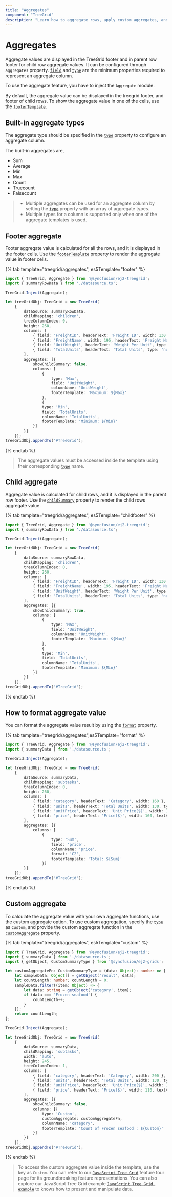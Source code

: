 ```yaml
---
title: "Aggregates"
component: "TreeGrid"
description: "Learn how to aggregate rows, apply custom aggregates, and format the aggregate values in the Essential JS 2 TreeGrid control."
---
```


# Aggregates

Aggregate values are displayed in the TreeGrid footer and in parent row footer for child row aggregate values. It can be configured through `aggregates` property.
 [`field`](../api/treegrid/aggregateColumnModel/#field) and [`type`](../api/treegrid/aggregateColumnModel/#type)
 are the minimum properties required to represent an aggregate column.

To use the aggregate feature, you have to inject the `Aggregate` module.

By default, the aggregate value can be displayed in the treegrid footer, and footer of child rows. To show the aggregate value in one of the cells, use the [`footerTemplate`](../api/treegrid/aggregateColumnModel/#footertemplate).

## Built-in aggregate types

The aggregate type should be specified in the [`type`](../api/treegrid/aggregateColumnModel/#type) property to configure an aggregate column.

The built-in aggregates are,

* Sum
* Average
* Min
* Max
* Count
* Truecount
* Falsecount

> * Multiple aggregates can be used for an aggregate column by setting the [`type`](../api/treegrid/aggregateColumnModel/#type) property with an array of aggregate types.
> * Multiple types for a column is supported only when one of the aggregate templates is used.

## Footer aggregate

Footer aggregate value is calculated for all the rows, and it is displayed in the footer cells. Use the [`footerTemplate`](../api/treegrid/aggregateColumnModel/#footertemplate) property to render the aggregate value in footer cells.

{% tab template="treegrid/aggregates", es5Template="footer" %}

```typescript
import { TreeGrid, Aggregate } from '@syncfusion/ej2-treegrid';
import { summaryRowData } from './datasource.ts';

TreeGrid.Inject(Aggregate);

let treeGridObj: TreeGrid = new TreeGrid(
    {
        dataSource: summaryRowData,
        childMapping: 'children',
        treeColumnIndex: 0,
        height: 260,
        columns: [
            { field: 'FreightID', headerText: 'Freight ID', width: 130 },
            { field: 'FreightName', width: 195, headerText: 'Freight Name' },
            { field: 'UnitWeight', headerText: 'Weight Per Unit', type: 'number', width: 130, textAlign: 'Right' },
            { field: 'TotalUnits', headerText: 'Total Units', type: 'number', width: 125, textAlign: 'Right' }
        ],
        aggregates: [{
            showChildSummary: false,
            columns: [
                {
                    type: 'Max',
                    field: 'UnitWeight',
                    columnName: 'UnitWeight',
                    footerTemplate: 'Maximum: ${Max}'
                },
                {
                type: 'Min',
                field: 'TotalUnits',
                columnName: 'TotalUnits',
                footerTemplate: 'Minimum: ${Min}'
            }]
        }]
    });
treeGridObj.appendTo('#TreeGrid');
```

{% endtab %}

> The aggregate values must be accessed inside the template using their corresponding [`type`](../api/treegrid/aggregateColumnModel/#type) name.

## Child aggregate

Aggregate value is calculated for child rows, and it is displayed in the parent row footer. Use the [`childSummary`](../api/treegrid/aggregateRowModel/#showchildsummary) property to render the child rows aggregate value.

{% tab template="treegrid/aggregates", es5Template="childfooter" %}

```typescript
import { TreeGrid, Aggregate } from '@syncfusion/ej2-treegrid';
import { summaryRowData } from './datasource.ts';

TreeGrid.Inject(Aggregate);

let treeGridObj: TreeGrid = new TreeGrid(
    {
        dataSource: summaryRowData,
        childMapping: 'children',
        treeColumnIndex: 0,
        height: 260,
        columns: [
            { field: 'FreightID', headerText: 'Freight ID', width: 130 },
            { field: 'FreightName', width: 195, headerText: 'Freight Name' },
            { field: 'UnitWeight', headerText: 'Weight Per Unit', type: 'number', width: 130, textAlign: 'Right' },
            { field: 'TotalUnits', headerText: 'Total Units', type: 'number', width: 125, textAlign: 'Right' }
        ],
        aggregates: [{
            showChildSummary: true,
            columns: [
                {
                    type: 'Max',
                    field: 'UnitWeight',
                    columnName: 'UnitWeight',
                    footerTemplate: 'Maximum: ${Max}'
                },
                {
                type: 'Min',
                field: 'TotalUnits',
                columnName: 'TotalUnits',
                footerTemplate: 'Minimum: ${Min}'
            }]
        }]
    });
treeGridObj.appendTo('#TreeGrid');
```

{% endtab %}

## How to format aggregate value

You can format the aggregate value result by using the [`format`](../api/treegrid/aggregateColumnModel/#type) property.

{% tab template="treegrid/aggregates",es5Template="format" %}

```typescript
import { TreeGrid, Aggregate } from '@syncfusion/ej2-treegrid';
import { summaryData } from './datasource.ts';

TreeGrid.Inject(Aggregate);

let treeGridObj: TreeGrid = new TreeGrid(
    {
        dataSource: summaryData,
        childMapping: 'subtasks',
        treeColumnIndex: 0,
        height: 260,
        columns: [
            { field: 'category', headerText: 'Category', width: 160 },
            { field: 'units', headerText: 'Total Units', width: 130, type: 'number', textAlign: 'Right' },
            { field: 'unitPrice', headerText: 'Unit Price($)', width: 110, type: 'number', format: 'C2', textAlign: 'Right' },
            { field: 'price', headerText: 'Price($)', width: 160, textAlign: 'Right', type: 'number', format: 'C2' },
        ],
        aggregates: [{
            columns: [
                {
                    type: 'Sum',
                    field: 'price',
                    columnName: 'price',
                    format: 'C2',
                    footerTemplate: 'Total: ${Sum}'
                }]
        }]
    });
treeGridObj.appendTo('#TreeGrid');

```

{% endtab %}

## Custom aggregate

To calculate the aggregate value with your own aggregate functions, use the custom aggregate option. To use custom aggregation, specify the [`type`](../api/treegrid/aggregateColumnModel/#type) as `Custom`, and provide the custom aggregate function in the [`customAggregate`](../api/treegrid/aggregateColumnModel/#customaggregate) property.

{% tab template="treegrid/aggregates", es5Template="custom" %}

```typescript
import { TreeGrid, Aggregate } from '@syncfusion/ej2-treegrid';
import { summaryData } from './datasource.ts';
import { getObject, CustomSummaryType } from '@syncfusion/ej2-grids';

let customAggregateFn: CustomSummaryType = (data: Object): number => {
    let sampleData: Object[] = getObject('result', data);
    let countLength: number; countLength = 0;
    sampleData.filter((item: Object) => {
        let data: string = getObject('category', item);
        if (data === 'Frozen seafood') {
            countLength++;
        }
    });
    return countLength;
};

TreeGrid.Inject(Aggregate);

let treeGridObj: TreeGrid = new TreeGrid(
    {
        dataSource: summaryData,
        childMapping: 'subtasks',
        width: 'auto',
        height: 245,
        treeColumnIndex: 1,
        columns: [
            { field: 'category', headerText: 'Category', width: 200 },
            { field: 'units', headerText: 'Total Units', width: 130, type: 'number', textAlign: 'Right' },
            { field: 'unitPrice', headerText: 'Unit Price($)', width: 110, type: 'number', format: 'C2', textAlign: 'Right' },
            { field: 'price', headerText: 'Price($)', width: 110, textAlign: 'Right', type: 'number', format: 'C' },
        ],
        aggregates: [{
            showChildSummary: false,
            columns: [{
                type: 'Custom',
                customAggregate: customAggregateFn,
                columnName: 'category',
                footerTemplate: 'Count of Frozen seafood : ${Custom}'
            }]
        }]
    });
treeGridObj.appendTo('#TreeGrid');

```

{% endtab %}

> To access the custom aggregate value inside the template, use the key as `Custom`.
> You can refer to our [`JavaScript Tree Grid`](https://www.syncfusion.com/javascript-ui-controls/js-tree-grid) feature tour page for its groundbreaking feature representations. You can also explore our JavaScript Tree Grid example [`JavaScript Tree Grid example`](https://ej2.syncfusion.com/demos/#/material/tree-grid/treegrid-overview.html) to knows how to present and manipulate data.
